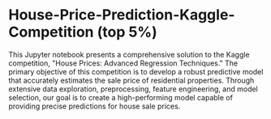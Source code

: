 # House-Price-Prediction-Kaggle-Competition (top 5%)
This Jupyter notebook presents a comprehensive solution to the Kaggle competition, "House Prices: Advanced Regression Techniques." The primary objective of this competition is to develop a robust predictive model that accurately estimates the sale price of residential properties. Through extensive data exploration, preprocessing, feature engineering, and model selection, our goal is to create a high-performing model capable of providing precise predictions for house sale prices.
